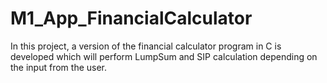 # M1_App_FinancialCalculator
In this project, a version of the financial calculator program in C is developed which will perform LumpSum and SIP calculation depending on the input from the user.
